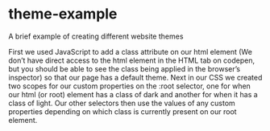 # theme-example
A brief example of creating different website themes


First we used JavaScript to add a class attribute on our html element (We don’t have direct access to the html element in the HTML tab on codepen, but you should be able to see the class being applied in the browser’s inspector) so that our page has a default theme. Next in our CSS we created two scopes for our custom properties on the :root selector, one for when our html (or root) element has a class of dark and another for when it has a class of light. Our other selectors then use the values of any custom properties depending on which class is currently present on our root element.

